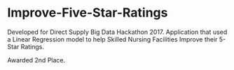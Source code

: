 # Improve-Five-Star-Ratings
Developed for Direct Supply Big Data Hackathon 2017.  Application that used a Linear Regression model to help Skilled Nursing Facilities Improve their 5-Star Ratings.

Awarded 2nd Place.
